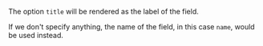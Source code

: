The option `title` will be rendered as the label of the field.

If we don't specify anything, the name of the field, in this case `name`, would be used instead.
